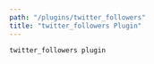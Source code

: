 ```yaml
---
path: "/plugins/twitter_followers"
title: "twitter_followers Plugin"
---
```

`twitter_followers plugin`
